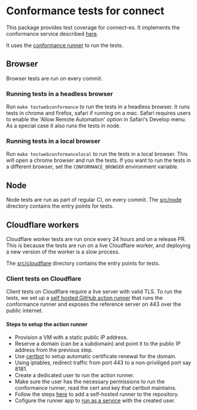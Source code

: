 # Conformance tests for connect

This package provides test coverage for connect-es. It implements the conformance service described [here](https://buf.build/connectrpc/conformance).

It uses the [conformance runner](https://github.com/connectrpc/conformance/releases) to run the tests.

## Browser

Browser tests are run on every commit.

### Running tests in a headless browser

Run `make testwebconformance` to run the tests in a headless browser. It runs tests in chrome and firefox, safari if running on a mac. Safari requires users to enable the 'Allow Remote Automation' option in Safari's Develop menu. As a special case it also runs the
tests in node.

### Running tests in a local browser

Run `make testwebconformancelocal` to run the tests in a local browser. This will open a chrome browser and run the tests. If you want to run the tests in a different browser, set the `CONFORMANCE_BROWSER` environment variable.

## Node

Node tests are run as part of regular CI, on every commit. The [src/node](src/node/) directory contains the entry points for tests.

## Cloudflare workers

Cloudflare worker tests are run once every 24 hours and on a release PR. This is because the tests are run on a live Cloudflare worker, and deploying a new version of the worker is a slow process.

The [src/cloudflare](src/cloudflare/) directory contains the entry points for tests.

### Client tests on Cloudflare

Client tests on Cloudflare require a live server with valid TLS. To run the tests, we set up a [self hosted GitHub action runner](https://docs.github.com/en/actions/hosting-your-own-runners/managing-self-hosted-runners/about-self-hosted-runners) that runs the conformance runner and exposes the reference server on 443 over the public internet.

#### Steps to setup the action runner

* Provision a VM with a static public IP address.
* Reserve a domain (can be a subdomain) and point it to the public IP address from the previous step.
* Use [certbot](https://certbot.eff.org/) to setup automatic certificate renewal for the domain.
* Using iptables, redirect traffic from port 443 to a non-priviliged port say 8181.
* Create a dedicated user to run the action runner.
* Make sure the user has the necessary permissions to run the conformance runner, read the cert and key that certbot maintains.
* Follow the steps [here](https://docs.github.com/en/actions/hosting-your-own-runners/managing-self-hosted-runners/adding-self-hosted-runners) to add a self-hosted runner to the repository.
* Cofigure the runner app to [run as a service](https://docs.github.com/en/actions/hosting-your-own-runners/managing-self-hosted-runners/configuring-the-self-hosted-runner-application-as-a-service) with the created user.
